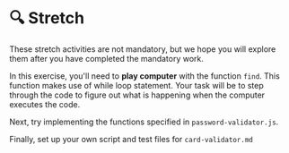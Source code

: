 # 🔍 Stretch

These stretch activities are not mandatory, but we hope you will explore them after you have completed the mandatory work.

In this exercise, you'll need to **play computer** with the function `find`. This function makes use of while loop statement. Your task will be to step through the code to figure out what is happening when the computer executes the code.

Next, try implementing the functions specified in `password-validator.js`.

Finally, set up your own script and test files for `card-validator.md`
